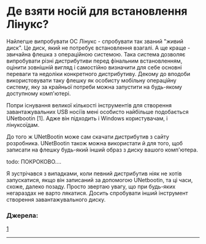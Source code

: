 # Де взяти носій для встановлення Лінукс? #

Найлегше випробувати ОС Лінукс - спробувати так званий "живий диск". Це диск, який не потребує встановлення взагалі. А ще краще - звичайна флешка з операційною системою. Така система дозволяє випробувати різні дистрибутиви перед фінальним встановленням, оцінити зовнішній вигляд і самостійно визначити для себе основні переваги та недоліки конкретного дистрибутиву. Декому до вподоби використовувати таку флешку як особисту мобільну операційну систему, яку за крайньої потреби можна запустити на будь-якому доступному комп'ютері.

Попри існування великої кількості інструментів для створення завантажувальних USB носіїв мені особисто найбільше подобається UNetbootin [1]. Адже він підходить і Windows користувачам, і лінуксоїдам.

До того ж UNetBootin може сам скачати дистрибутив з сайту розробника. UNetBootin також можна використати й для того, щоб записати на флешку будь-який інший образ з диску вашого комп'ютера.

todo: ПОКРОКОВО....

Я зустрічався з випадками, коли певний дистрибутив ніяк не хотів запускатися, якщо він записаний за допомогою UNetbootin, та ці часи, схоже, далеко позаду. Просто звертаю увагу, що при будь-яких негараздах не варто лякатися. Досить спробувати інший інструмент створення завантажувального диску.

### Джерела: ###

[1](https://www.howtogeek.com/127377/the-best-free-tools-for-creating-a-bootable-windows-or-linux-usb-drive/)

******
<html><div style="page-break-after: always;"></div></html>

